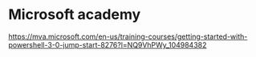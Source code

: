 # Microsoft academy

https://mva.microsoft.com/en-us/training-courses/getting-started-with-powershell-3-0-jump-start-8276?l=NQ9VhPWy_104984382
